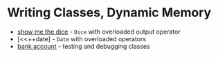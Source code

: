 # Writing Classes, Dynamic Memory
* [show me the dice]() - `Dice` with overloaded output operator
* [<<++date]  - `Date` with overloaded operators
* [bank account](testing) - testing and debugging classes